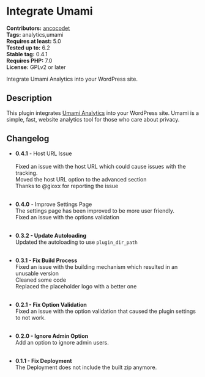 # Integrate Umami #
**Contributors:** [ancocodet](https://github.com/Ancocodet) <br>
**Tags:** analytics,umami <br>
**Requires at least:** 5.0 <br>
**Tested up to:** 6.2 <br>
**Stable tag:** 0.4.1 <br>
**Requires PHP:** 7.0 <br>
**License:** GPLv2 or later <br>

Integrate Umami Analytics into your WordPress site.

## Description ##

This plugin integrates [Umami Analytics](https://umami.is/) into your WordPress site.
Umami is a simple, fast, website analytics tool for those who care about privacy.

## Changelog ##

- **0.4.1** - Host URL Issue <br>
<br>Fixed an issue with the host URL which could cause issues with the tracking.
<br>Moved the host URL option to the advanced section
<br>Thanks to @gioxx for reporting the issue
<br><br>

- **0.4.0** - Improve Settings Page <br> The settings page has been improved to be more user friendly.
<br>Fixed an issue with the options validation
<br><br> 
- **0.3.2 - Update Autoloading** <br> Updated the autoloading to use `plugin_dir_path`
<br><br>
- **0.3.1 - Fix Build Process** <br> Fixed an issue with the building mechanism which resulted in an unusable version
<br>Cleaned some code
<br>Replaced the placeholder logo with a better one
<br><br>
- **0.2.1 - Fix Option Validation** <br> Fixed an issue with the option validation that caused the plugin settings to not work.
<br><br>
- **0.2.0 - Ignore Admin Option** <br> Add an option to ignore admin users.
<br><br>
- **0.1.1 - Fix Deployment** <br> The Deployment does not include the built zip anymore.
